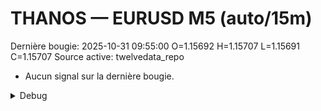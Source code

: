 # THANOS — EURUSD M5 (auto/15m)
Dernière bougie: 2025-10-31 09:55:00  O=1.15692  H=1.15707  L=1.15691  C=1.15707
Source active: twelvedata_repo

- Aucun signal sur la dernière bougie.

<details><summary>Debug</summary>

- TD_API_KEY manquant.

</details>